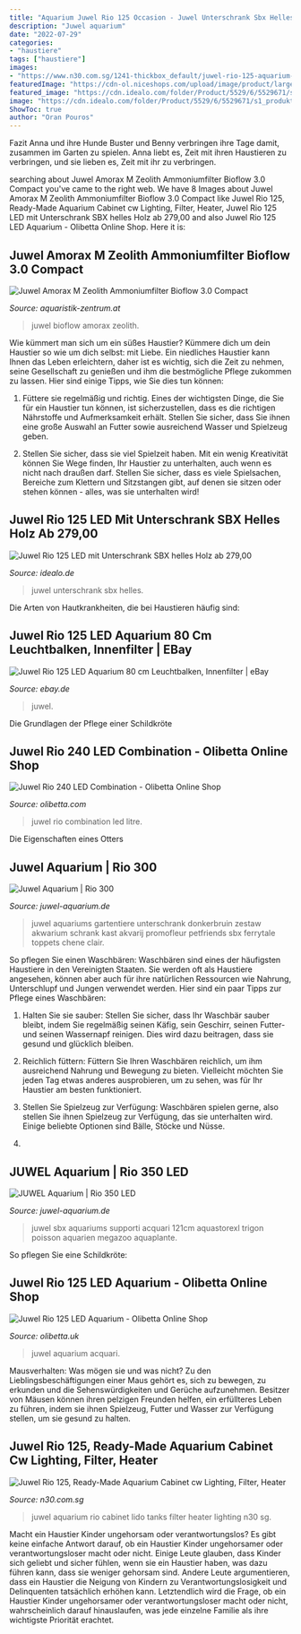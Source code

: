 ```yaml
---
title: "Aquarium Juwel Rio 125 Occasion - Juwel Unterschrank Sbx Helles"
description: "Juwel aquarium"
date: "2022-07-29"
categories:
- "haustiere"
tags: ["haustiere"]
images:
- "https://www.n30.com.sg/1241-thickbox_default/juwel-rio-125-aquarium-with-cabinet.jpg"
featuredImage: "https://cdn-ol.niceshops.com/upload/image/product/large/default/juwel-rio-240-led-combination-76989-en.jpg"
featured_image: "https://cdn.idealo.com/folder/Product/5529/6/5529671/s1_produktbild_max_3/juwel-rio-125-led-mit-unterschrank-sbx-helles-holz.jpg"
image: "https://cdn.idealo.com/folder/Product/5529/6/5529671/s1_produktbild_max_3/juwel-rio-125-led-mit-unterschrank-sbx-helles-holz.jpg"
ShowToc: true
author: "Oran Pouros"
---
```



Fazit
Anna und ihre Hunde Buster und Benny verbringen ihre Tage damit, zusammen im Garten zu spielen. Anna liebt es, Zeit mit ihren Haustieren zu verbringen, und sie lieben es, Zeit mit ihr zu verbringen.

	

		
searching about Juwel Amorax M Zeolith Ammoniumfilter Bioflow 3.0 Compact you've came to the right web. We have 8 Images about Juwel Amorax M Zeolith Ammoniumfilter Bioflow 3.0 Compact like Juwel Rio 125, Ready-Made Aquarium Cabinet cw Lighting, Filter, Heater, Juwel Rio 125 LED mit Unterschrank SBX helles Holz ab 279,00 and also Juwel Rio 125 LED Aquarium - Olibetta Online Shop. Here it is:
		
    
## Juwel Amorax M Zeolith Ammoniumfilter Bioflow 3.0 Compact

<img loading=lazy src="http://www.aquaristik-zentrum.at/shop/media/images/popup/juwel_amorax_zeolith2.jpg" onerror="this.onerror=null;this.src='https://tse3.mm.bing.net/th?id=OIP.xic2uW0PQ49h-BsA4Q4w2AHaGx&amp;pid=15.1';" alt="Juwel Amorax M Zeolith Ammoniumfilter Bioflow 3.0 Compact">

_Source: aquaristik-zentrum.at_

>juwel bioflow amorax zeolith. 

	

Wie kümmert man sich um ein süßes Haustier?
Kümmere dich um dein Haustier so wie um dich selbst: mit Liebe. Ein niedliches Haustier kann Ihnen das Leben erleichtern, daher ist es wichtig, sich die Zeit zu nehmen, seine Gesellschaft zu genießen und ihm die bestmögliche Pflege zukommen zu lassen. Hier sind einige Tipps, wie Sie dies tun können:
1. Füttere sie regelmäßig und richtig. Eines der wichtigsten Dinge, die Sie für ein Haustier tun können, ist sicherzustellen, dass es die richtigen Nährstoffe und Aufmerksamkeit erhält. Stellen Sie sicher, dass Sie ihnen eine große Auswahl an Futter sowie ausreichend Wasser und Spielzeug geben.

2. Stellen Sie sicher, dass sie viel Spielzeit haben. Mit ein wenig Kreativität können Sie Wege finden, Ihr Haustier zu unterhalten, auch wenn es nicht nach draußen darf. Stellen Sie sicher, dass es viele Spielsachen, Bereiche zum Klettern und Sitzstangen gibt, auf denen sie sitzen oder stehen können - alles, was sie unterhalten wird!

    
## Juwel Rio 125 LED Mit Unterschrank SBX Helles Holz Ab 279,00

<img loading=lazy src="https://cdn.idealo.com/folder/Product/5529/6/5529671/s1_produktbild_max_3/juwel-rio-125-led-mit-unterschrank-sbx-helles-holz.jpg" onerror="this.onerror=null;this.src='https://tse3.mm.bing.net/th?id=OIP.-XPmkTIRiWAc-DvHA0HdRwHaKp&amp;pid=15.1';" alt="Juwel Rio 125 LED mit Unterschrank SBX helles Holz ab 279,00">

_Source: idealo.de_

>juwel unterschrank sbx helles. 

	

Die Arten von Hautkrankheiten, die bei Haustieren häufig sind:

    
## Juwel Rio 125 LED Aquarium 80 Cm Leuchtbalken, Innenfilter | EBay

<img loading=lazy src="https://i.ebayimg.com/images/g/1OUAAOSwsIdgZg2m/s-l400.jpg" onerror="this.onerror=null;this.src='https://tse2.mm.bing.net/th?id=OIP._KlgvpukrzJ969avDd4-YgAAAA&amp;pid=15.1';" alt="Juwel Rio 125 LED Aquarium 80 cm Leuchtbalken, Innenfilter | eBay">

_Source: ebay.de_

>juwel. 

	

Die Grundlagen der Pflege einer Schildkröte

    
## Juwel Rio 240 LED Combination - Olibetta Online Shop

<img loading=lazy src="https://cdn-ol.niceshops.com/upload/image/product/large/default/juwel-rio-240-led-combination-76989-en.jpg" onerror="this.onerror=null;this.src='https://tse4.mm.bing.net/th?id=OIP.t7GbYv86XosMMClUzbIpcwHaIE&amp;pid=15.1';" alt="Juwel Rio 240 LED Combination - Olibetta Online Shop">

_Source: olibetta.com_

>juwel rio combination led litre. 

	

Die Eigenschaften eines Otters

    
## Juwel Aquarium | Rio 300

<img loading=lazy src="https://www.juwel-aquarium.de/out/media/360/360_degree_galleries/rio_line/rio_300_black/rio300schwarz-small-01.jpg" onerror="this.onerror=null;this.src='https://tse1.mm.bing.net/th?id=OIP.whgsrsCpEwze9ZnDEJD3NwHaHa&amp;pid=15.1';" alt="Juwel Aquarium | Rio 300">

_Source: juwel-aquarium.de_

>juwel aquariums gartentiere unterschrank donkerbruin zestaw akwarium schrank kast akvarij promofleur petfriends sbx ferrytale toppets chene clair. 

	

So pflegen Sie einen Waschbären:
Waschbären sind eines der häufigsten Haustiere in den Vereinigten Staaten. Sie werden oft als Haustiere angesehen, können aber auch für ihre natürlichen Ressourcen wie Nahrung, Unterschlupf und Jungen verwendet werden. Hier sind ein paar Tipps zur Pflege eines Waschbären:
1. Halten Sie sie sauber: Stellen Sie sicher, dass Ihr Waschbär sauber bleibt, indem Sie regelmäßig seinen Käfig, sein Geschirr, seinen Futter- und seinen Wassernapf reinigen. Dies wird dazu beitragen, dass sie gesund und glücklich bleiben.

2. Reichlich füttern: Füttern Sie Ihren Waschbären reichlich, um ihm ausreichend Nahrung und Bewegung zu bieten. Vielleicht möchten Sie jeden Tag etwas anderes ausprobieren, um zu sehen, was für Ihr Haustier am besten funktioniert.

3. Stellen Sie Spielzeug zur Verfügung: Waschbären spielen gerne, also stellen Sie ihnen Spielzeug zur Verfügung, das sie unterhalten wird. Einige beliebte Optionen sind Bälle, Stöcke und Nüsse.

4.

    
## JUWEL Aquarium | Rio 350 LED

<img loading=lazy src="https://www.juwel-aquarium.de/out/media/360/LED/360_degree_galleries/rio_line/rio_300_white/rio300weiss-small-01.jpg" onerror="this.onerror=null;this.src='https://tse4.mm.bing.net/th?id=OIP.VE6RLCPa-b8PN5Xigck_bwHaHa&amp;pid=15.1';" alt="JUWEL Aquarium | Rio 350 LED">

_Source: juwel-aquarium.de_

>juwel sbx aquariums supporti acquari 121cm aquastorexl trigon poisson aquarien megazoo aquaplante. 

	

So pflegen Sie eine Schildkröte:

    
## Juwel Rio 125 LED Aquarium - Olibetta Online Shop

<img loading=lazy src="https://cdn-ol.niceshops.com/upload/image/product/large/default/juwel-rio-125-led-aquarium-76419-en.jpg" onerror="this.onerror=null;this.src='https://tse3.mm.bing.net/th?id=OIP.gpOCF1g5106YeB6yFSSnXQHaEo&amp;pid=15.1';" alt="Juwel Rio 125 LED Aquarium - Olibetta Online Shop">

_Source: olibetta.uk_

>juwel aquarium acquari. 

	

Mausverhalten: Was mögen sie und was nicht?
Zu den Lieblingsbeschäftigungen einer Maus gehört es, sich zu bewegen, zu erkunden und die Sehenswürdigkeiten und Gerüche aufzunehmen. Besitzer von Mäusen können ihren pelzigen Freunden helfen, ein erfüllteres Leben zu führen, indem sie ihnen Spielzeug, Futter und Wasser zur Verfügung stellen, um sie gesund zu halten.

    
## Juwel Rio 125, Ready-Made Aquarium Cabinet Cw Lighting, Filter, Heater

<img loading=lazy src="https://www.n30.com.sg/1241-thickbox_default/juwel-rio-125-aquarium-with-cabinet.jpg" onerror="this.onerror=null;this.src='https://tse4.mm.bing.net/th?id=OIP.d2pkMbinuon0r5o5Va2fMQHaId&amp;pid=15.1';" alt="Juwel Rio 125, Ready-Made Aquarium Cabinet cw Lighting, Filter, Heater">

_Source: n30.com.sg_

>juwel aquarium rio cabinet lido tanks filter heater lighting n30 sg. 

	

Macht ein Haustier Kinder ungehorsam oder verantwortungslos?
Es gibt keine einfache Antwort darauf, ob ein Haustier Kinder ungehorsamer oder verantwortungsloser macht oder nicht. Einige Leute glauben, dass Kinder sich geliebt und sicher fühlen, wenn sie ein Haustier haben, was dazu führen kann, dass sie weniger gehorsam sind. Andere Leute argumentieren, dass ein Haustier die Neigung von Kindern zu Verantwortungslosigkeit und Delinquenten tatsächlich erhöhen kann. Letztendlich wird die Frage, ob ein Haustier Kinder ungehorsamer oder verantwortungsloser macht oder nicht, wahrscheinlich darauf hinauslaufen, was jede einzelne Familie als ihre wichtigste Priorität erachtet.

